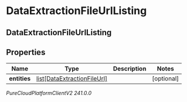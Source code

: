 # DataExtractionFileUrlListing

## DataExtractionFileUrlListing

## Properties

|Name | Type | Description | Notes|
|------------ | ------------- | ------------- | -------------|
| **entities** | [list[DataExtractionFileUrl]](DataExtractionFileUrl) |  | [optional] |



_PureCloudPlatformClientV2 241.0.0_
